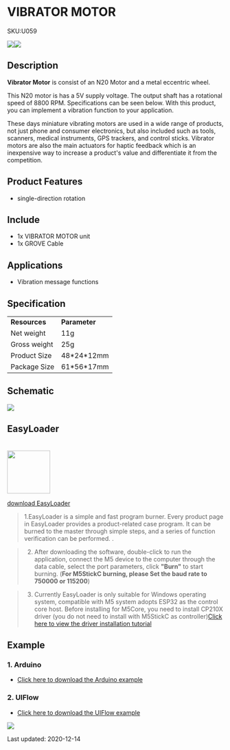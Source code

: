 # VIBRATOR MOTOR

<el-tag effect="plain">SKU:U059</el-tag>

<div class="product_pic"><img src="assets/img/product_pics/unit/vibrator_motor/unit_vibrator_motor_01.webp"><img src="assets/img/product_pics/unit/vibrator_motor/unit_vibrator_motor_02.webp"></div>

## Description

**Vibrator Motor** is consist of an N20 Motor and a metal eccentric wheel. <br>

This N20 motor is has a 5V supply voltage. The output shaft has a rotational speed of 8800 RPM.  Specifications can be seen below.
With this product, you can implement a vibration function to your application.<br>

These days miniature vibrating motors are used in a wide range of products, not just phone and consumer electronics, but also included such as tools, scanners, medical instruments, GPS trackers, and control sticks. Vibrator motors are also the main actuators for haptic feedback which is an inexpensive way to increase a product's value and differentiate it from the competition.

## Product Features

- single-direction rotation

## Include

- 1x VIBRATOR MOTOR unit
- 1x GROVE Cable

## Applications

- Vibration message functions

## Specification

<table>
   <tr style="font-weight:bold">
      <td>Resources</td>
      <td>Parameter</td>
   </tr>
   <tr>
      <td>Net weight</td>
      <td>11g</td>
   </tr>
   <tr>
      <td>Gross weight</td>
      <td>25g</td>
   </tr>
   <tr>
      <td>Product Size</td>
      <td>48*24*12mm</td>
   </tr>
   <tr>
      <td>Package Size</td>
      <td>61*56*17mm</td>
   </tr>
 </table>

## Schematic

<img src="assets/img/product_pics/unit/fan/unit_fan_04.webp">


## EasyLoader

<img src="https://m5stack.oss-cn-shenzhen.aliyuncs.com/image/EasyLoader_logo.webp" width="100px" style="margin-top:20px">

<a href="https://m5stack.oss-cn-shenzhen.aliyuncs.com/EasyLoader/Unit/EasyLoader_VIBRATOR.exe"><el-button type="primary">download EasyLoader</el-button></a>

>1.EasyLoader is a simple and fast program burner. Every product page in EasyLoader provides a product-related case program. It can be burned to the master through simple steps, and a series of function verification can be performed. .

>2. After downloading the software, double-click to run the application, connect the M5 device to the computer through the data cable, select the port parameters, click **"Burn"** to start burning. (**For M5StickC burning, please Set the baud rate to 750000 or 115200**)

>3. Currently EasyLoader is only suitable for Windows operating system, compatible with M5 system adopts ESP32 as the control core host. Before installing for M5Core, you need to install CP210X driver (you do not need to install with M5StickC as controller)[Click here to view the driver installation tutorial](en/related_documents/M5Burner#install-usb-driver)

## Example

### 1. Arduino

- [Click here to download the Arduino example](https://github.com/m5stack/M5Stack/tree/master/examples/Unit/VIBRATOR)

### 2. UIFlow

- [Click here to download the UIFlow example](https://github.com/m5stack/M5-ProductExampleCodes/tree/master/Unit/VIBRATOR/UIFlow)

<img src="assets/img/product_pics/unit/vibrator_motor/vibrator.webp">

<el-divider content-position="right">Last updated: 2020-12-14</el-divider>

<script>

   var purchase_link = 'https://m5stack.com/collections/m5-unit/products/vibration-motor-unit';

   anchor_search(purchase_link);
   scrollFunc();

</script>
